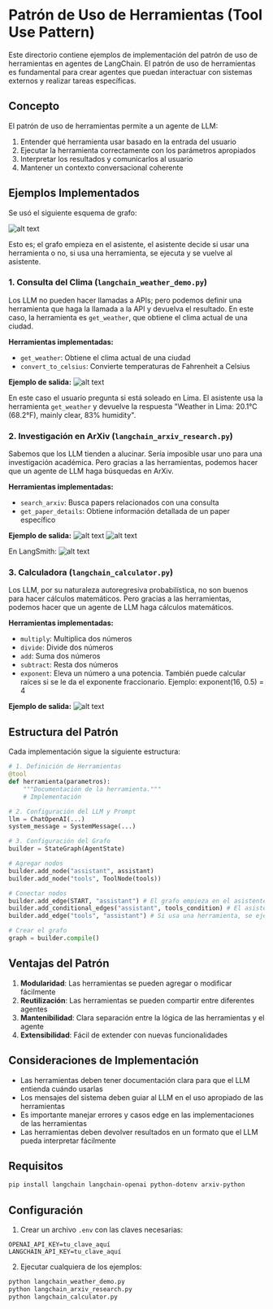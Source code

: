 # Patrón de Uso de Herramientas (Tool Use Pattern)

Este directorio contiene ejemplos de implementación del patrón de uso de herramientas en agentes de LangChain. El patrón de uso de herramientas es fundamental para crear agentes que puedan interactuar con sistemas externos y realizar tareas específicas.

## Concepto

El patrón de uso de herramientas permite a un agente de LLM:
1. Entender qué herramienta usar basado en la entrada del usuario
2. Ejecutar la herramienta correctamente con los parámetros apropiados
3. Interpretar los resultados y comunicarlos al usuario
4. Mantener un contexto conversacional coherente

## Ejemplos Implementados

Se usó el siguiente esquema de grafo:

![alt text](images/image-4.png)

Esto es; el grafo empieza en el asistente, el asistente decide si usar una herramienta o no, si usa una herramienta, se ejecuta y se vuelve al asistente.

### 1. Consulta del Clima (`langchain_weather_demo.py`)

Los LLM no pueden hacer llamadas a APIs; pero podemos definir una herramienta que haga la llamada a la API y devuelva el resultado. En este caso, la herramienta es `get_weather`, que obtiene el clima actual de una ciudad.

**Herramientas implementadas:**
- `get_weather`: Obtiene el clima actual de una ciudad
- `convert_to_celsius`: Convierte temperaturas de Fahrenheit a Celsius

**Ejemplo de salida:**
![alt text](images/image-5.png)

En este caso el usuario pregunta si está soleado en Lima. El asistente usa la herramienta `get_weather` y devuelve la respuesta "Weather in Lima: 20.1°C (68.2°F), mainly clear, 83% humidity".


### 2. Investigación en ArXiv (`langchain_arxiv_research.py`)

Sabemos que los LLM tienden a alucinar. Sería imposible usar uno para una investigación académica. Pero gracias a las herramientas, podemos hacer que un agente de LLM haga búsquedas en ArXiv.

**Herramientas implementadas:**
- `search_arxiv`: Busca papers relacionados con una consulta
- `get_paper_details`: Obtiene información detallada de un paper específico

**Ejemplo de salida:**
![alt text](images/image-1.png)
![alt text](images/image-2.png)

En LangSmith:
![alt text](images/image.png)

### 3. Calculadora (`langchain_calculator.py`)

Los LLM, por su naturaleza autoregresiva probabilística, no son buenos para hacer cálculos matemáticos. Pero gracias a las herramientas, podemos hacer que un agente de LLM haga cálculos matemáticos.

**Herramientas implementadas:**
- `multiply`: Multiplica dos números
- `divide`: Divide dos números
- `add`: Suma dos números
- `subtract`: Resta dos números
- `exponent`: Eleva un número a una potencia. También puede calcular raíces si se le da el exponente fraccionario. Ejemplo: exponent(16, 0.5) = 4

**Ejemplo de salida:**
![alt text](images/image-3.png)

## Estructura del Patrón

Cada implementación sigue la siguiente estructura:

```python
# 1. Definición de Herramientas
@tool
def herramienta(parametros):
    """Documentación de la herramienta."""
    # Implementación

# 2. Configuración del LLM y Prompt
llm = ChatOpenAI(...)
system_message = SystemMessage(...)

# 3. Configuración del Grafo
builder = StateGraph(AgentState)

# Agregar nodos
builder.add_node("assistant", assistant)
builder.add_node("tools", ToolNode(tools))

# Conectar nodos
builder.add_edge(START, "assistant") # El grafo empieza en el asistente
builder.add_conditional_edges("assistant", tools_condition) # El asistente decide si usar una herramienta o no
builder.add_edge("tools", "assistant") # Si usa una herramienta, se ejecuta y se vuelve al asistente

# Crear el grafo
graph = builder.compile()

```

## Ventajas del Patrón

1. **Modularidad**: Las herramientas se pueden agregar o modificar fácilmente
2. **Reutilización**: Las herramientas se pueden compartir entre diferentes agentes
3. **Mantenibilidad**: Clara separación entre la lógica de las herramientas y el agente
4. **Extensibilidad**: Fácil de extender con nuevas funcionalidades

## Consideraciones de Implementación

- Las herramientas deben tener documentación clara para que el LLM entienda cuándo usarlas
- Los mensajes del sistema deben guiar al LLM en el uso apropiado de las herramientas
- Es importante manejar errores y casos edge en las implementaciones de las herramientas
- Las herramientas deben devolver resultados en un formato que el LLM pueda interpretar fácilmente

## Requisitos

```bash
pip install langchain langchain-openai python-dotenv arxiv-python
```

## Configuración

1. Crear un archivo `.env` con las claves necesarias:
```env
OPENAI_API_KEY=tu_clave_aquí
LANGCHAIN_API_KEY=tu_clave_aquí
```

2. Ejecutar cualquiera de los ejemplos:
```bash
python langchain_weather_demo.py
python langchain_arxiv_research.py
python langchain_calculator.py
``` 
